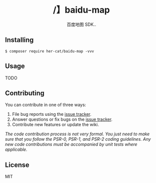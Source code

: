 <h1 align="center"> /】baidu-map </h1>

<p align="center"> 百度地图 SDK..</p>


## Installing

```shell
$ composer require her-cat/baidu-map -vvv
```

## Usage

TODO

## Contributing

You can contribute in one of three ways:

1. File bug reports using the [issue tracker](https://github.com/hercat//baidu-map/issues).
2. Answer questions or fix bugs on the [issue tracker](https://github.com/hercat//baidu-map/issues).
3. Contribute new features or update the wiki.

_The code contribution process is not very formal. You just need to make sure that you follow the PSR-0, PSR-1, and PSR-2 coding guidelines. Any new code contributions must be accompanied by unit tests where applicable._

## License

MIT
